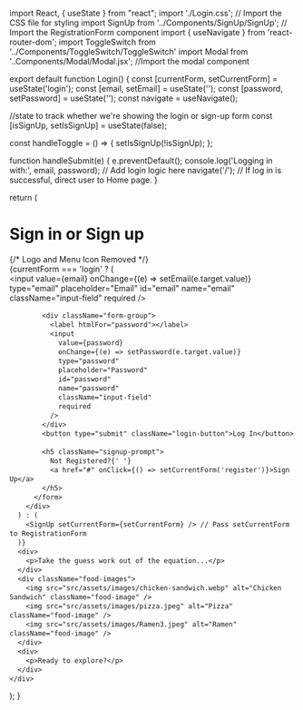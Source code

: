 import React, { useState } from "react";
import './Login.css'; // Import the CSS file for styling
import SignUp from '../Components/SignUp/SignUp'; // Import the RegistrationForm component
import { useNavigate } from 'react-router-dom';
import ToggleSwitch from '../Components/ToggleSwitch/ToggleSwitch'
import Modal from '..Components/Modal/Modal.jsx'; //Import the modal component

export default function Login() {
  const [currentForm, setCurrentForm] = useState('login');
  const [email, setEmail] = useState('');
  const [password, setPassword] = useState('');
  const navigate = useNavigate();

 //state to track whether we're showing the login or sign-up form
  const [isSignUp, setIsSignUp] = useState(false);

  const handleToggle = () => {
    setIsSignUp(!isSignUp);
  };

  function handleSubmit(e) {
    e.preventDefault();
    console.log('Logging in with:', email, password);
    // Add login logic here
    navigate('/'); // If log in is successful, direct user to Home page.
  }

  return (
    <div className="login-container">
      <h1>Sign in or Sign up</h1>
      <div className="header">
        {/* Logo and Menu Icon Removed */}
      </div>
      {currentForm === 'login' ? (
        <div className="login-box">
          <form onSubmit={handleSubmit} className="login-form">
            <div className="form-group">
              <label htmlFor="email"></label>
              <input
                value={email}
                onChange={(e) => setEmail(e.target.value)}
                type="email"
                placeholder="Email"
                id="email"
                name="email"
                className="input-field"
                required
              />
            </div>

            <div className="form-group">
              <label htmlFor="password"></label>
              <input
                value={password}
                onChange={(e) => setPassword(e.target.value)}
                type="password"
                placeholder="Password"
                id="password"
                name="password"
                className="input-field"
                required
              />
            </div>
            <button type="submit" className="login-button">Log In</button>

            <h5 className="signup-prompt">
              Not Registered?{' '}
              <a href="#" onClick={() => setCurrentForm('register')}>Sign Up</a>
            </h5>
          </form>
        </div>
      ) : (
        <SignUp setCurrentForm={setCurrentForm} /> // Pass setCurrentForm to RegistrationForm
      )}
      <div>
        <p>Take the guess work out of the equation...</p>
      </div>
      <div className="food-images">
        <img src="src/assets/images/chicken-sandwich.webp" alt="Chicken Sandwich" className="food-image" />
        <img src="src/assets/images/pizza.jpeg" alt="Pizza" className="food-image" />
        <img src="src/assets/images/Ramen3.jpeg" alt="Ramen" className="food-image" />
      </div>
      <div>
        <p>Ready to explore?</p>
      </div>
    </div>
  );
}
